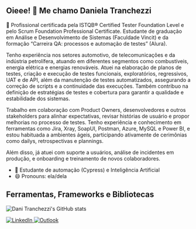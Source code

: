 ## Oieee! 👋 Me chamo Daniela Tranchezzi

🧐 Profissional certificada pela ISTQB® Certified Tester Foundation Level e pelo Scrum Foundation Professional Certificate. Estudante de graduação em Análise e Desenvolvimento de Sistemas (Faculdade Vincit) e da formação “Carreira QA: processos e automação de testes” (Alura).

Tenho experiência nos setores automotivo, de telecomunicações e da indústria petrolífera, atuando em diferentes segmentos como combustíveis, energia elétrica e energias renováveis. Atuei na elaboração de planos de testes, criação e execução de testes funcionais, exploratórios, regressivos, UAT e de API, além da manutenção de testes automatizados, assegurando a correção de scripts e a continuidade das execuções. Também contribuo na definição de estratégias de testes e cobertura para garantir a qualidade e estabilidade dos sistemas.

Trabalho em colaboração com Product Owners, desenvolvedores e outros stakeholders para alinhar expectativas, revisar histórias de usuário e propor melhorias no processo de testes. Tenho experiência e conhecimento em ferramentas como Jira, Xray, SoapUI, Postman, Azure, MySQL e Power BI, e estou habituada a ambientes ágeis, participando ativamente de cerimônias como dailys, retrospectivas e plannings.

Além disso, já atuei com suporte a usuários, análise de incidentes em produção, e onboarding e treinamento de novos colaboradores.

- 🌱 Estudante de automação (Cypress) e Inteligência Artificial
- 😄 Pronouns: ela/dela

 ## Ferramentas, Frameworks e Bibliotecas

![Dani Tranchezzi's GitHub stats](https://github-readme-stats.vercel.app/api?username=danitranchezzi&show_icons=true&theme=transparent&title_color=b825ce&icon_color=1ad9ca&text_color=34b816)


  <a href = "https://www.linkedin.com/in/daniela-romeu-tranchezzi/">![LinkedIn](https://img.shields.io/badge/linkedin-%230077B5.svg?style=for-the-badge&logo=linkedin&logoColor=white)
     <a href = "mailto:danitranchezzi@outlook.com">![Outlook](https://img.shields.io/badge/Microsoft_Outlook-0078D4?style=for-the-badge&logo=microsoft-outlook&logoColor=white)
  </a>
